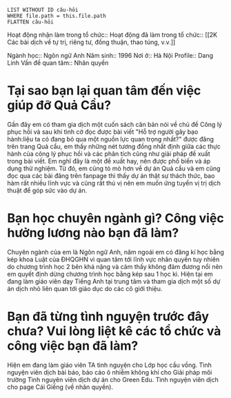 ```dataview
LIST WITHOUT ID câu-hỏi
WHERE file.path = this.file.path
FLATTEN câu-hỏi
```
Hoạt động nhận làm trong tổ chức::
Hoạt động đã làm trong tổ chức:: [[2K Các bài dịch về tự trị, riêng tư, đồng thuận, thao túng, v.v.]]

Ngành học:: Ngôn ngữ Anh
Năm sinh:: 1996
Nơi ở:: Hà Nội
Profile:: Dang Linh
Vấn đề quan tâm:: Nhân quyền

# Tại sao bạn lại quan tâm đến việc giúp đỡ Quả Cầu?

Gần đây em có tham gia dịch một cuốn sách căn bản nói về chủ đề Công lý phục hồi và sau khi tình cờ đọc được bài viết "Hỗ trợ người gây bạo hành:liệu ta có đang bỏ qua một nguồn lực quan trọng nhất?" được đăng trên trang Quả cầu, em thấy những nét tương đồng nhất định giữa các thực hành của công lý phục hồi và các phân tích cũng như giải pháp đề xuất trong bài viết. Em nghĩ đây là một đề xuất hay, nên được phổ biến và áp dụng thử nghiệm. Từ đó, em cũng tò mò hơn về dự án Quả cầu và em cũng đọc qua các bài đăng trên fanpage thì thấy dự án thật sự thách thức, bao hàm rất nhiều lĩnh vực và cũng rất thú vị nên em muốn ứng tuyển vị trị dịch thuật để góp sức vào dự án.

# Bạn học chuyên ngành gì? Công việc hưởng lương nào bạn đã làm?

Chuyên ngành của em là Ngôn ngữ Anh, năm ngoái em có đăng kí học bằng kép khoa Luật của ĐHQGHN vì quan tâm tới lĩnh vực nhân quyền tuy nhiên do chương trình học 2 bên khá nặng và cảm thấy không đảm đương nổi nên em quyết định dừng chương trình học bằng kép sau 1 học kì.
Hiện tại em đang làm giáo viên dạy Tiếng Anh tại trung tâm và tham gia dịch một số dự án dịch nhỏ liên quan tới giáo dục do các cô giới thiệu.

# Bạn đã từng tình nguyện trước đây chưa? Vui lòng liệt kê các tổ chức và công việc bạn đã làm?

Hiện em đang làm giáo viên TA tình nguyện cho Lớp học cầu vồng.
Tình nguyện viên dịch bài báo, báo cáo ô nhiễm không khí cho Giải pháp môi trường
Tình nguyên viên dịch dự án cho Green Edu.
Tình nguyện viên dịch cho page Cái Giếng (về nhân quyền).
